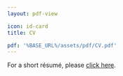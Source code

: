 ```yaml
---
layout: pdf-view

icon: id-card
title: CV

pdf: '%BASE_URL%/assets/pdf/CV.pdf'
---
```


For a short résumé, please [click here](../resume/).
